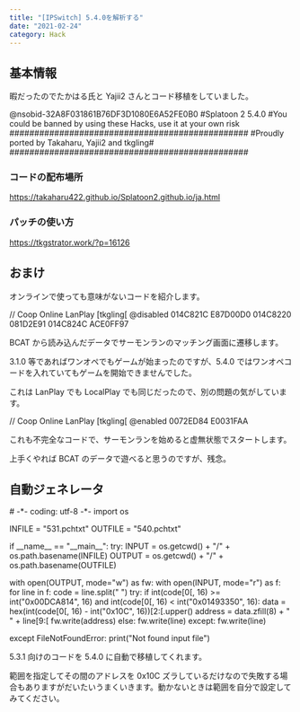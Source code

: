 ```yaml
---
title: "[IPSwitch] 5.4.0を解析する"
date: "2021-02-24"
category: Hack
---
```


## 基本情報

暇だったのでたかはる氏と Yajii2 さんとコード移植をしていました。

@nsobid-32A8F031861B76DF3D1080E6A52FE0B0
#Splatoon 2 5.4.0
#You could be banned by using these Hacks, use it at your own risk
################################################
#Proudly ported by Takaharu, Yajii2 and tkgling#
################################################

### コードの配布場所

https://takaharu422.github.io/Splatoon2.github.io/ja.html

### パッチの使い方

https://tkgstrator.work/?p=16126

## おまけ

オンラインで使っても意味がないコードを紹介します。

// Coop Online LanPlay [tkgling[
@disabled
014C821C E87D00D0
014C8220 081D2E91
014C824C ACE0FF97

BCAT から読み込んだデータでサーモンランのマッチング画面に遷移します。

3.1.0 等であればワンオペでもゲームが始まったのですが、5.4.0 ではワンオペコードを入れていてもゲームを開始できませんでした。

これは LanPlay でも LocalPlay でも同じだったので、別の問題の気がしています。

// Coop Online LanPlay [tkgling[
@enabled
0072ED84 E0031FAA

これも不完全なコードで、サーモンランを始めると虚無状態でスタートします。

上手くやれば BCAT のデータで遊べると思うのですが、残念。

## 自動ジェネレータ

\# -\*- coding: utf-8 -\*-
import os

INFILE = "531.pchtxt"
OUTFILE = "540.pchtxt"

if \_\_name\_\_ == "\_\_main\_\_":
try:
INPUT = os.getcwd() + "/" + os.path.basename(INFILE)
OUTPUT = os.getcwd() + "/" + os.path.basename(OUTFILE)

with open(OUTPUT, mode="w") as fw:
with open(INPUT, mode="r") as f:
for line in f:
code = line.split(" ")
try:
if int(code[0[, 16) >= int("0x00DCA814", 16) and int(code[0[, 16) < int("0x01493350", 16):
data = hex(int(code[0[, 16) - int("0x10C", 16))[2:[.upper()
address = data.zfill(8) + " " + line[9:[
fw.write(address)
else:
fw.write(line)
except:
fw.write(line)

except FileNotFoundError:
print("Not found input file")

5.3.1 向けのコードを 5.4.0 に自動で移植してくれます。

範囲を指定してその間のアドレスを 0x10C ズラしているだけなので失敗する場合もありますがだいたいうまくいきます。動かないときは範囲を自分で設定してみてください。
